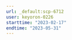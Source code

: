 ```yaml
---
url: _default:scp-6712
user: keyoron-0226
starttime: "2023-02-17"
endtime: "2023-05-31"
---
```

<reserve />